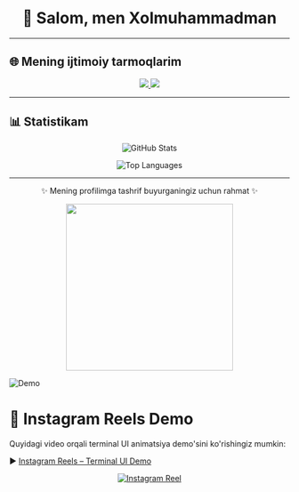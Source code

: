 <h1 align="center">👋 Salom, men Xolmuhammadman</h1>

---

## 🌐 Mening ijtimoiy tarmoqlarim
<p align="center">
  <a href="https://www.instagram.com/azerbaydjan_009?igsh=MXhhajF0MDJ1c2VjNA==" target="_blank">
    <img src="https://img.shields.io/badge/Instagram-azerbaydjan__009-orange?style=for-the-badge&logo=instagram" />
  </a>
  <a href="https://www.instagram.com/handsome_n_1?igsh=ZmhidWNyYnA2ajY1" target="_blank">
    <img src="https://img.shields.io/badge/Instagram-handsome__n__1-pink?style=for-the-badge&logo=instagram" />
  </a>
</p>

---

## 📊 Statistikam
<p align="center">
  <img src="https://github-readme-stats.vercel.app/api?username=YourUsername&show_icons=true&theme=radical" alt="GitHub Stats" />
</p>

<p align="center">
  <img src="https://github-readme-stats.vercel.app/api/top-langs/?username=YourUsername&layout=compact&theme=radical" alt="Top Languages" />
</p>

---

<p align="center">✨ Mening profilimga tashrif buyurganingiz uchun rahmat ✨</p>

<p align="center">
  <img src="https://media1.giphy.com/media/gM5qFksULw54NMWyry/giphy.gif?cid=ecf05e47zgvaqz03cae4ugawpvo0ghsc4v2cq4u4zwd40ta&rid=giphy.gif&ct=s" width="300"/>
</p>


![Demo](https://user-images.githubusercontent.com/74038190/213910845-af37a709-8995-40d6-be59-724526e3c3d7.gif)

# 📱 Instagram Reels Demo

Quyidagi video orqali terminal UI animatsiya demo'sini ko'rishingiz mumkin:

▶️ [Instagram Reels – Terminal UI Demo](https://www.instagram.com/reel/DOTq8nxiP7l/)

<p align="center">
  <a href="https://www.instagram.com/reel/DOTq8nxiP7l/">
    <img src="https://img.shields.io/badge/Watch%20on%20Instagram-F77737?style=for-the-badge&logo=instagram&logoColor=white" alt="Instagram Reel">
  </a>
</p>




